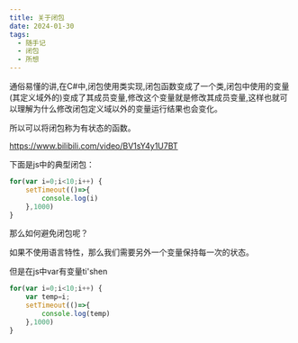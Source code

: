 ```yaml
---
title: 关于闭包
date: 2024-01-30
tags:
  - 随手记
  - 闭包
  - 所想
---
```

通俗易懂的讲,在C#中,闭包使用类实现,闭包函数变成了一个类,闭包中使用的变量(其定义域外的)变成了其成员变量,修改这个变量就是修改其成员变量,这样也就可以理解为什么修改闭包定义域以外的变量运行结果也会变化。

所以可以将闭包称为有状态的函数。

https://www.bilibili.com/video/BV1sY4y1U7BT

下面是js中的典型闭包：

```js
for(var i=0;i<10;i++) {
    setTimeout(()=>{
        console.log(i)
    },1000)
}
```

那么如何避免闭包呢？

如果不使用语言特性，那么我们需要另外一个变量保持每一次的状态。

但是在js中var有变量ti'shen

```js
for(var i=0;i<10;i++) {
    var temp=i;
    setTimeout(()=>{
        console.log(temp)
    },1000)
}
```